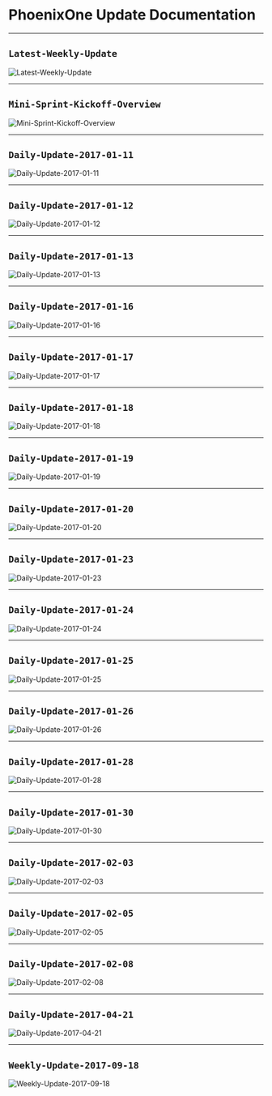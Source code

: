 # PhoenixOne Update Documentation

<hr>

## `Latest-Weekly-Update`

![Latest-Weekly-Update](https://dl.dropbox.com/s/o8mgto0vr8ph0u2/Weekly-Update-2017-09-18.png)
<br>
<hr>

## `Mini-Sprint-Kickoff-Overview`

![Mini-Sprint-Kickoff-Overview](https://dl.dropbox.com/s/ad84e5pryz1lrat/mini-sprint-kickoff-overview.png)
<br>
<hr>

## `Daily-Update-2017-01-11`

![Daily-Update-2017-01-11](https://dl.dropbox.com/s/ut1d1c2qt1c2czv/daily-update-2017-01-11.png)
<br>
<hr>  

## `Daily-Update-2017-01-12`

![Daily-Update-2017-01-12](https://dl.dropbox.com/s/7ouixktxsvf4g7r/daily-update-2017-01-12.png)
<br>
<hr>

## `Daily-Update-2017-01-13`

![Daily-Update-2017-01-13](https://dl.dropbox.com/s/i9tlsh4bhacg10y/daily-update-2017-01-13.png)
<br>
<hr>

## `Daily-Update-2017-01-16`

![Daily-Update-2017-01-16](https://dl.dropbox.com/s/mis8ran05dbn3ri/daily-update-2017-01-16.png)
<br>
<hr>

## `Daily-Update-2017-01-17`

![Daily-Update-2017-01-17](https://dl.dropbox.com/s/zui745cqvjwq7jg/daily-update-2017-01-17.png)
<br>
<hr>

## `Daily-Update-2017-01-18`

![Daily-Update-2017-01-18](https://dl.dropbox.com/s/o9oxdu2cfu05veh/daily-update-2017-01-18.png)
<br>
<hr>

## `Daily-Update-2017-01-19`

![Daily-Update-2017-01-19](https://dl.dropbox.com/s/qd6jemd34pfezh0/daily-update-2017-01-19.png)
<br>
<hr>

## `Daily-Update-2017-01-20`

![Daily-Update-2017-01-20](https://dl.dropbox.com/s/drwmb6sz1ezawjr/daily-update-2017-01-20.png)
<br>
<hr>

## `Daily-Update-2017-01-23`

![Daily-Update-2017-01-23](https://dl.dropbox.com/s/8sshz7nce0c0psj/daily-update-2017-01-23.png)
<br>
<hr>

## `Daily-Update-2017-01-24`

![Daily-Update-2017-01-24](https://dl.dropbox.com/s/fn00z4jn7j6sxtn/daily-update-2017-01-24.png)
<br>
<hr>

## `Daily-Update-2017-01-25`

![Daily-Update-2017-01-25](https://dl.dropbox.com/s/n7o30jvvah8hqx0/daily-update-2017-01-25.png)
<br>
<hr>

## `Daily-Update-2017-01-26`

![Daily-Update-2017-01-26](https://dl.dropbox.com/s/bvpxwcnvkh6waw4/daily-update-2017-01-26.png)
<br>
<hr>

## `Daily-Update-2017-01-28`

![Daily-Update-2017-01-28](https://dl.dropbox.com/s/43viqrixgse70k0/daily-update-2017-01-28.png)
<br>
<hr>

## `Daily-Update-2017-01-30`

![Daily-Update-2017-01-30](https://dl.dropbox.com/s/e36226ug660nq39/Daily-Update-2017-01-30.png)
<br>
<hr>

## `Daily-Update-2017-02-03`

![Daily-Update-2017-02-03](https://dl.dropbox.com/s/kizcmbdjcfa8qld/Daily-Update-2017-02-03.png)
<br>
<hr>

## `Daily-Update-2017-02-05`

![Daily-Update-2017-02-05](https://dl.dropbox.com/s/u0ffuezt0ez915b/Daily-Update-2017-02-05.png)
<br>
<hr>

## `Daily-Update-2017-02-08`

![Daily-Update-2017-02-08](https://dl.dropbox.com/s/bdjsil550r1qktz/Daily-Update-2017-02-08.png)
<br>
<hr>

## `Daily-Update-2017-04-21`

![Daily-Update-2017-04-21](https://dl.dropbox.com/s/hm4n1wruq93po02/Daily-Update-2017-04-21.png)
<br>
<hr>

## `Weekly-Update-2017-09-18`

![Weekly-Update-2017-09-18](https://dl.dropbox.com/s/o8mgto0vr8ph0u2/Weekly-Update-2017-09-18.png)
